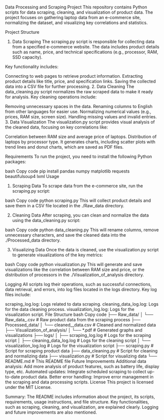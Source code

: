 Data Processing and Scraping Project
This repository contains Python scripts for data scraping, cleaning, and visualization of product data. The project focuses on gathering laptop data from an e-commerce site, normalizing the dataset, and visualizing key correlations and statistics.

Project Structure
1. Data Scraping
The scraping.py script is responsible for collecting data from a specified e-commerce website. The data includes product details such as name, price, and technical specifications (e.g., processor, RAM, SSD capacity).

Key functionality includes:

Connecting to web pages to retrieve product information.
Extracting product details like title, price, and specification links.
Saving the collected data into a CSV file for further processing.
2. Data Cleaning
The data_cleaning.py script normalizes the raw scraped data to make it ready for analysis. Key cleaning operations include:

Removing unnecessary spaces in the data.
Renaming columns to English from other languages for easier use.
Normalizing numerical values (e.g., prices, RAM size, screen size).
Handling missing values and invalid entries.
3. Data Visualization
The visualization.py script provides visual analysis of the cleaned data, focusing on key correlations like:

Correlation between RAM size and average price of laptops.
Distribution of laptops by processor type.
It generates charts, including scatter plots with trend lines and donut charts, which are saved as PDF files.

Requirements
To run the project, you need to install the following Python packages:

bash
Copy code
pip install pandas numpy matplotlib requests beautifulsoup4 lxml
Usage
1. Scraping Data
To scrape data from the e-commerce site, run the scraping.py script:

bash
Copy code
python scraping.py
This will collect product details and save them in a CSV file located in the ./Raw_data directory.

2. Cleaning Data
After scraping, you can clean and normalize the data using the data_cleaning.py script:

bash
Copy code
python data_cleaning.py
This will rename columns, remove unnecessary characters, and save the cleaned data into the ./Processed_data directory.

3. Visualizing Data
Once the data is cleaned, use the visualization.py script to generate visualizations of the key metrics:

bash
Copy code
python visualization.py
This will generate and save visualizations like the correlation between RAM size and price, or the distribution of processors in the ./Visualization_of_analysis directory.

Logging
All scripts log their operations, such as successful connections, data retrieval, and errors, into log files located in the logs directory. Key log files include:

scraping_log.log: Logs related to data scraping.
cleaning_data_log.log: Logs for the data cleaning process.
visualization_log.log: Logs for the visualization script.
File Structure
bash
Copy code
├── Raw_data/
│   └── Raw_data_<timestamp>.csv       # Raw product data from the scraping process
├── Processed_data/
│   └── cleaned_<timestamp>_data.csv   # Cleaned and normalized data
├── Visualization_of_analysis/
│   └── *.pdf                          # Generated graphs and visualizations
├── logs/
│   ├── scraping_log.log               # Logs for the scraping script
│   ├── cleaning_data_log.log          # Logs for the cleaning script
│   └── visualization_log.log          # Logs for the visualization script
├── scraping.py                        # Script for scraping product data
├── data_cleaning.py                   # Script for cleaning and normalizing data
├── visualization.py                   # Script for visualizing data
└── README.md                          # This README file
Future Improvements
Additional data analysis: Add more analysis of product features, such as battery life, display type, etc.
Automated updates: Integrate scheduled scraping to collect up-to-date product data.
Better error handling: Improve error management in the scraping and data processing scripts.
License
This project is licensed under the MIT License.

Summary:
The README includes information about the project, its scripts, requirements, usage instructions, and file structure.
Key functionalities, such as scraping, cleaning, and visualization, are explained clearly.
Logging and future improvements are also mentioned.
